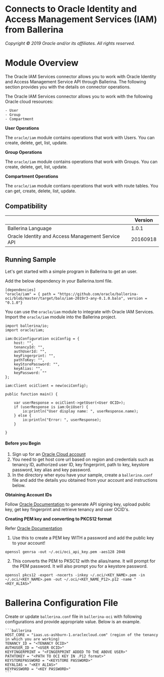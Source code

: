 # Connects to Oracle Identity and Access Management Services (IAM) from Ballerina

*Copyright © 2019 Oracle and/or its affiliates. All rights reserved.*

# Module Overview

The Oracle IAM Services connector allows you to work with Oracle Identity and Access Management Service API through Ballerina. The following section provides you with the details on connector operations.

The Oracle IAM Services connector allows you to work with the following Oracle cloud resources:
```
- User
- Group
- Compartment
```

**User Operations**

The `oracle/iam` module contains operations that work with Users. You can create, delete, get, list, update.

**Group Operations**

The `oracle/iam` module contains operations that work with Groups. You can create, delete, get, list, update.

**Compartment Operations**

The `oracle/iam` module contians operations that work with route tables. You can get, create, delete, list,  update.

## Compatibility

<table>
<thead>
	<tr>
		<th></th>
		<th>Version</th>
	</tr>
</thead>
<tbody>
	<tr>
		<td>Ballerina Language</td>
		<td>1.0.1 </td>
	</tr>
    <tr>
		<td>Oracle Identity and Access Management Service API</td>
		<td>20160918</td>
	</tr>
</tbody>
</table>

## Running Sample

Let's get started with a simple program in Ballerina to get an user.

Add the below dependency in your Ballerina.toml file.

```
[dependencies]
"oracle/iam" = { path = "https://github.com/oracle/ballerina-oci/blob/master/target/balo/iam-2019r3-any-0.1.0.balo", version = "0.1.0"}
```

You can use the `oracle/iam` module to integrate with Oracle IAM Services. Import the `oracle/iam` module into the Ballerina project.

```ballerina
import ballerina/io;
import oracle/iam;

iam:OciConfiguration ociConfig = {
    host: "",
    tenancyId: "",
    authUserId: "",
    keyFingerprint: "",
    pathToKey: "",
    keyStorePassword: "",
    keyAlias: "",
    keyPassword: ""
};
   
iam:Client ociClient = new(ociConfig);

public function main() {

    var userResponse = ociClient->getUser(<User OCID>);
    if (userResponse is iam:OciUser) {
        io:println("User display name: ", userResponse.name);
    } else {
        io:println("Error: ", userResponse);
    }
    
}
```

#### Before you Begin

1. Sign up for an [Oracle Cloud account](https://myservices.us.oraclecloud.com/mycloud/signup?sourceType=_ref_coc-asset-opcSignIn&language=en)
2. You need to get host core url based on region and credentials such as tenancy ID, authorized user ID, key fingerprint, path to key, keystore password, key alias and key password.
3. In the directory wher eyou have your sample, create a `ballerina.conf` file and add the details you obtained from your account and instructions below.

**Obtaining Account IDs**

Follow [Oracle Documentation](https://docs.cloud.oracle.com/iaas/Content/API/Concepts/apisigningkey.htm) to generate API signing key, upload public key, get key fingerprint and retrieve tenancy and user OCID's. 

**Creating PEM key and converting to PKCS12 format**

Refer [Oracle Documentation](https://docs.cloud.oracle.com/iaas/Content/API/Concepts/apisigningkey.htm#How3)

1. Use this to create a PEM key WITH a password and add the public key to your account!

```openssl genrsa -out ~/.oci/oci_api_key.pem -aes128 2048```


2. This converts the PEM to PKSC12 with the alias/name. It will prompt for the PEM password. It will also prompt you for a keystore password.

```openssl pkcs12 -export -nocerts -inkey ~/.oci/<KEY_NAME>.pem -in ~/.oci/<KEY_NAME>.pem -out ~/.oci/<KEY_NAME_P12>.p12 -name "<KEY_ALIAS>"```

# Ballerina Configuration File
Create or update `ballerina.conf` file in `ballerina-oci` with following configurations and provide appropriate value. Below is an example.

    ```ballerina
    HOST_CORE = "iaas.us-ashburn-1.oraclecloud.com" (region of the tenancy in which you are working)
    TENANCY_ID = "<TENANCY OCID>"
    AUTHUSER_ID = "<USER OCID>"
    KEYFINGERPRINT = "<FINGERPRINT ADDED TO THE ABOVE USER>"
    PATHTOKEY = "<PATH TO OCI KEY IN .P12 format>"
    KEYSTOREPASSWORD = "<KEYSTORE PASSWORD>"
    KEYALIAS = "<KEY ALIAS>"
    KEYPASSWORD = "<KEY PASSWORD>"
    ```